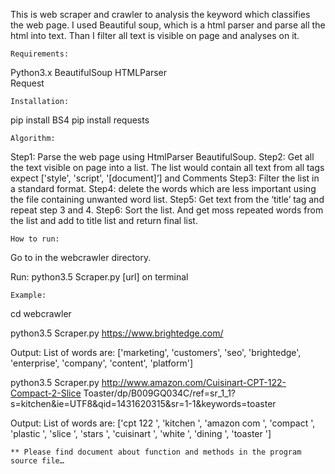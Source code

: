 
This is web scraper and crawler to analysis the keyword which classifies the web page. I used Beautiful soup, which is a html parser and parse all the html into text. Than I filter all text is visible on page and analyses on it.

	Requirements: 
Python3.x
BeautifulSoup
HTMLParser  
Request

	Installation:
pip install BS4
pip install requests

	Algorithm:
	
Step1: Parse the web page using HtmlParser BeautifulSoup.
Step2: Get all the text visible on page into a list. The list would contain all text from all tags expect ['style', 'script', '[document]’] and Comments
Step3: Filter the list in a standard format.
Step4: delete the words which are less important using the file containing unwanted word list.
Step5: Get text from the ‘title’ tag and repeat step 3 and 4.
Step6: Sort the list. And get moss repeated words from the list and add to title list and return final list.

	How to run:
Go to in the webcrawler directory. 

Run: python3.5 Scraper.py [url] on terminal
	
	Example: 
	
cd webcrawler

python3.5 Scraper.py https://www.brightedge.com/

Output: List of words are:  ['marketing', 'customers', 'seo', 'brightedge', 'enterprise', 'company', 'content', 'platform']

python3.5 Scraper.py http://www.amazon.com/Cuisinart-CPT-122-Compact-2-Slice Toaster/dp/B009GQ034C/ref=sr_1_1?s=kitchen&ie=UTF8&qid=1431620315&sr=1-1&keywords=toaster

Output:
List of words are:  ['cpt 122 ', 'kitchen ', 'amazon com ', 'compact ', 'plastic ', 'slice ', 'stars ', 'cuisinart ', 'white ', 'dining ', 'toaster ']

	** Please find document about function and methods in the program source file…
